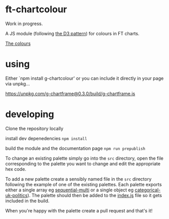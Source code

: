 # ft-chartcolour
Work in progress.

A JS module (following [the D3 pattern](https://bost.ocks.org/mike/d3-plugin/)) for colours in FT charts.

<a href="https://ft-interactive.github.io/g-chartcolour/">The colours</a>

# using

Either `npm install g-chartcolour' or you can include it directly in your page via unpkg...

https://unpkg.com/g-chartframe@0.3.0/build/g-chartframe.js

# developing

Clone the repository locally

install dev depenedencies `npm install`

build the module and the documentation page `npm run prepublish`

To change an existing palette simply go into the `src` directory, open the file corresponding to the palette you want to change and edit the appropriate hex code.

To add a new palette create a sensibly named file in the `src` directory following the example of one of the existing palettes. Each palette exports either a single array eg <a href="https://github.com/ft-interactive/g-chartcolour/blob/master/src/sequential-multi.js">sequential-multi</a> or a single object eg <a href="https://github.com/ft-interactive/g-chartcolour/blob/master/src/categorical-uk-politics.js">categorical-uk-politics</a>). The palette should then be added to the <a href="https://github.com/ft-interactive/g-chartcolour/blob/master/index.js">index.js</a> file so it gets included in the build. 

When you're happy with the palette create a pull request and that's it!
